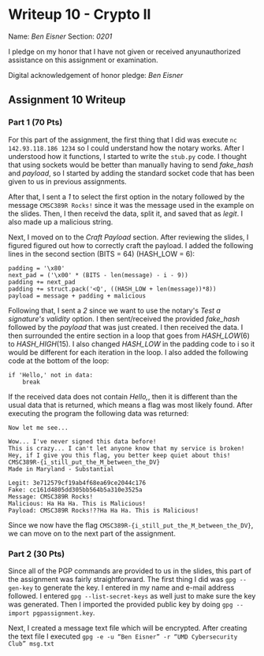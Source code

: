 Writeup 10 - Crypto II
=====

Name: *Ben Eisner*
Section: *0201*

I pledge on my honor that I have not given or received anyunauthorized assistance on this assignment or examination.

Digital acknowledgement of honor pledge: *Ben Eisner*

## Assignment 10 Writeup

### Part 1 (70 Pts)

For this part of the assignment, the first thing that I did was execute `nc 142.93.118.186 1234` so I could understand how the notary works. After I understood how it functions, I started to write the `stub.py` code. I thought that using sockets would be better than manually having to send *fake_hash* and *payload*, so I started by adding the standard socket code that has been given to us in previous assignments.

After that, I sent a *1* to select the first option in the notary followed by the message `CMSC389R Rocks!` since it was the message used in the example on the slides. Then, I then receivd the data, split it, and saved that as *legit*. I also made up a malicious string.

Next, I moved on to the *Craft Payload* section. After reviewing the slides, I figured figured out how to correctly craft the payload. I added the following lines in the second section (BITS = 64) (HASH_LOW = 6):

```
padding = '\x80'
next_pad = ('\x00' * (BITS - len(message) - i - 9))
padding += next_pad
padding += struct.pack('<Q', ((HASH_LOW + len(message))*8))
payload = message + padding + malicious
```

Following that, I sent a *2* since we want to use the notary's *Test a signature's validity* option. I then sent/received the provided *fake_hash* followed by the *payload* that was just created. I then received the data. I then surrounded the entire section in a loop that goes from *HASH_LOW*(6) to *HASH_HIGH*(15). I also changed *HASH_LOW* in the padding code to i so it would be different for each iteration in the loop. I also added the following code at the bottom of the loop:

```
if 'Hello,' not in data:
    break
```
If the received data does not contain *Hello,*, then it is different than the usual data that is returned, which means a flag was most likely found. After executing the program the following data was returned:

```
Now let me see...

Wow... I've never signed this data before!
This is crazy... I can't let anyone know that my service is broken!
Hey, if I give you this flag, you better keep quiet about this!
CMSC389R-{i_still_put_the_M_between_the_DV}
Made in Maryland - Substantial
```

```
Legit: 3e712579cf19ab4f68ea69ce2044c176
Fake: cc161d4805dd305bb564b5a310e3525a
Message: CMSC389R Rocks!
Malicious: Ha Ha Ha. This is Malicious!
Payload: CMSC389R Rocks!??Ha Ha Ha. This is Malicious!
```

Since we now have the flag `CMSC389R-{i_still_put_the_M_between_the_DV}`, we can move on to the next part of the assignment.


### Part 2 (30 Pts)

Since all of the PGP commands are provided to us in the slides, this part of the assignment was fairly straightforward. The first thing I did was `gpg --gen-key` to generate the key. I entered in my name and e-mail address followed. I entered `gpg --list-secret-keys` as well just to make sure the key was generated. Then I imported the provided public key by doing `gpg --import pgpassignment.key`.

Next, I created a message text file which will be encrypted. After creating the text file I executed `gpg -e -u “Ben Eisner” -r “UMD Cybersecurity Club” msg.txt`
